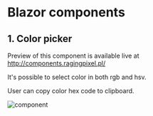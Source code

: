# Blazor components

## 1. Color picker
  Preview of this component is available live at http://components.ragingpixel.pl/
  
  It's possible to select color in both rgb and hsv. 
  
  User can copy color hex code to clipboard.
  
  
  ![component](https://user-images.githubusercontent.com/106004462/169684635-0cb106ad-83ce-4287-916d-f09b73263de5.png)
